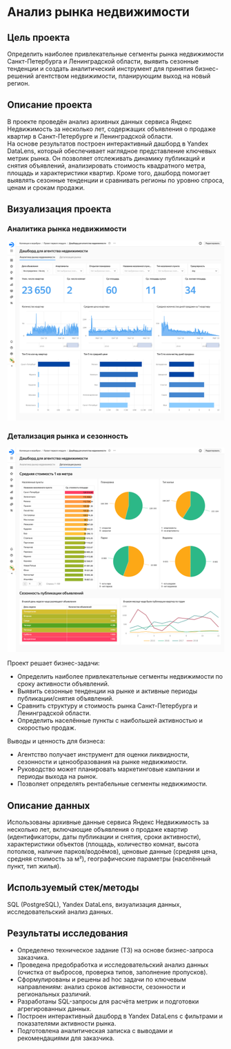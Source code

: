 # Анализ рынка недвижимости

## Цель проекта  
Определить наиболее привлекательные сегменты рынка недвижимости Санкт-Петербурга и Ленинградской области, выявить сезонные тенденции и создать аналитический инструмент для принятия бизнес-решений агентством недвижимости, планирующим выход на новый регион.

## Описание проекта  
В проекте проведён анализ архивных данных сервиса Яндекс Недвижимость за несколько лет, содержащих объявления о продаже квартир в Санкт-Петербурге и Ленинградской области.  
На основе результатов построен интерактивный дашборд в Yandex DataLens, который обеспечивает наглядное представление ключевых метрик рынка. Он позволяет отслеживать динамику публикаций и снятия объявлений, анализировать стоимость квадратного метра, площадь и характеристики квартир. Кроме того, дашборд помогает выявлять сезонные тенденции и сравнивать регионы по уровню спроса, ценам и срокам продажи.

## Визуализация проекта  

### Аналитика рынка недвижимости  
![Аналитика рынка недвижимости  ](screenshots/dashboard_real_overview.png)

### Детализация рынка и сезонность  
![Детализация рынка и сезонность ](screenshots/dashboard_real_details.png)

Проект решает бизнес-задачи: 
- Определить наиболее привлекательные сегменты недвижимости по сроку активности объявлений.  
- Выявить сезонные тенденции на рынке и активные периоды публикации/снятия объявлений.  
- Сравнить структуру и стоимость рынка Санкт-Петербурга и Ленинградской области.  
- Определить населённые пункты с наибольшей активностью и скоростью продаж.

Выводы и ценность для бизнеса:  
- Агентство получает инструмент для оценки ликвидности, сезонности и ценообразования на рынке недвижимости.  
- Руководство может планировать маркетинговые кампании и периоды выхода на рынок.  
- Позволяет определять рентабельные сегменты недвижимости.

## Описание данных  
Использованы архивные данные сервиса Яндекс Недвижимость за несколько лет, включающие объявления о продаже квартир (идентификаторы, даты публикации и снятия, сроки активности), характеристики объектов (площадь, количество комнат, высота потолков, наличие парков/водоёмов), ценовые данные (средняя цена, средняя стоимость за м²), географические параметры (населённый пункт, тип жилья).

## Используемый стек/методы  
SQL (PostgreSQL), Yandex DataLens, визуализация данных, исследовательский анализ данных.

## Результаты исследования  
- Определено техническое задание (ТЗ) на основе бизнес-запроса заказчика.  
- Проведена предобработка и исследовательский анализ данных (очистка от выбросов, проверка типов, заполнение пропусков).  
- Сформулированы и решены ad hoc задачи по ключевым направлениям: анализ сроков активности, сезонности и региональных различий.  
- Разработаны SQL-запросы для расчёта метрик и подготовки агрегированных данных.  
- Построен интерактивный дашборд в Yandex DataLens с фильтрами и показателями активности рынка.  
- Подготовлена аналитическая записка с выводами и рекомендациями для заказчика.    



